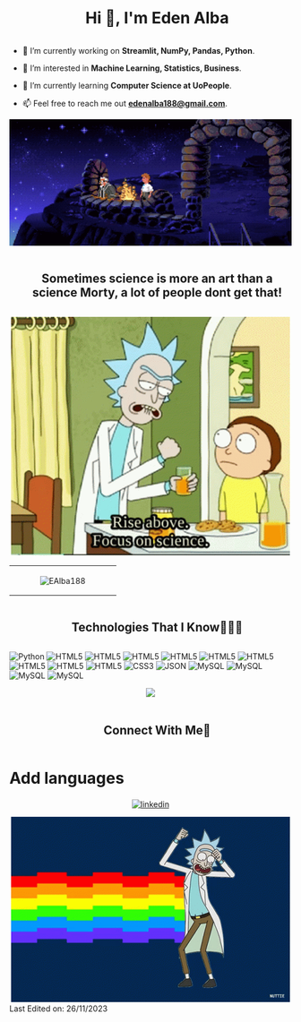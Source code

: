 

<!--h1 without bottom border-->
<div id="user-content-toc">
  <ul align="center">
    <summary><h1 style="display: inline-block">Hi 👋, I'm Eden Alba</h1></summary>
  </ul>
</div>



<!--Intro start-->
- 🔭 I’m currently working on **Streamlit, NumPy, Pandas, Python**.
  
- 👀 I’m interested in **Machine Learning, Statistics, Business**.

- 🌱 I’m currently learning **Computer Science at UoPeople**.

- 📫 Feel free to reach me out **edenalba188@gmail.com**.

<!--Intro end-->



<!--- monkey -->
<div align="center">
  <img  src="https://github.com/EAlba188/EAlba188/blob/main/The-Secret-of-Monkey-Island-Wallpapers-Animated-GIF-Backgrounds-Video-Game-First-Part-The-Three-Trials-Lookout-Watchman-of-Melee-Island.gif"
       alt="monkey" /></a>
</div>


<!--h2 without bottom border-->
<div id="user-content-toc">
  <ul align="center">
    <summary><h2 style="display: inline-block">Sometimes science is more an art than a science Morty, a lot of people dont get that!</h2></summary>
  </ul>
</div>


<!--- monkey -->
<div align="center">
  <img  src="https://github.com/EAlba188/EAlba188/blob/main/rick-and-morty-rick.gif"
       alt="monkey" /></a>
</div>


<!--- stats & Trophy (start) -->


<p align="center">
  <!--- stats (start) -->
<table align="center">
<tr border="none">

<td width="50%" align="center">

<img align="center"
    src="https://github-readme-stats.vercel.app/api/top-langs?username=EAlba188&show_icons=true&locale=en&bg_color=0d1117&text_color=ffffff&layout=compact"
    alt="EAlba188" 
    width= 500px
    bg_color=#808080/></p>

  </td>
</tr>
</table>
<!--- stats (end) -->

</p>        
<!--- stats (end) -->


<!--h1 without bottom border-->
<div id="user-content-toc">
  <ul align="center">
    <summary><h2 style="display: inline-block">Technologies That I Know👨🏻‍💻</h2></summary>
  </ul>
</div>
<!--tech stack icons-->

![Python](https://img.shields.io/badge/-Python-4287f5?style=flat&logo=python&logoColor=white)
![HTML5](https://img.shields.io/badge/-NumPy-6b9ff2?style=flat&logo=numpy&logoColor=white)
![HTML5](https://img.shields.io/badge/-Pandas-592bf0?style=flat&logo=pandas&logoColor=white)
![HTML5](https://img.shields.io/badge/-django-0f6b17?style=flat&logo=django&logoColor=white)
![HTML5](https://img.shields.io/badge/-SQLAlchemy-a80d22?style=flat&logo=sqlalchemy&logoColor=white)
![HTML5](https://img.shields.io/badge/-Streamlit-de0b28?style=flat&logo=streamlit&logoColor=white)
![HTML5](https://img.shields.io/badge/-Java-7c15bd?style=flat&logo=android&logoColor=white)
![HTML5](https://img.shields.io/badge/-Scrapy-0aa82a?style=flat&logo=Python&logoColor=white)
![HTML5](https://img.shields.io/badge/-SQL-0d2dba?style=flat&logo=postgresql&logoColor=white)
![HTML5](https://img.shields.io/badge/-HTML5-ff8000?style=flat&logo=html5&logoColor=white)
![CSS3](https://img.shields.io/badge/-CSS3-118bd6?style=flat&logo=css)
![JSON](https://img.shields.io/badge/-json-9da8b0?style=flat&logo=json)
![MySQL](https://img.shields.io/badge/-MySQL-0d2dba?style=flat&logo=mysql)
![MySQL](https://img.shields.io/badge/-Php-005a9c?style=flat&logo=php&logoColor=white)
![MySQL](https://img.shields.io/badge/-Laravel-fc0008?style=flat&logo=laravel&logoColor=white)
![MySQL](https://img.shields.io/badge/-FastAPI-00c28e?style=flat&logo=fastapi&logoColor=white)

<p align="center">
  <a href="https://skillicons.dev">
    <img src="https://skillicons.dev/icons?i=python,java,numpy,pandas,streamlit,django,pycharm&perline=14" />
  </a>
</p>


<!-- Connect with me -->
<!--h2 without bottom border-->
<div id="user-content-toc">
  <ul align="center">
    <summary><h2 style="display: inline-block">Connect With Me🤝</h2></summary>
  </ul>
</div>

# Add languages

<!--icons and links-->
<p align="center">
<a href="https://www.linkedin.com/in/edenalba/" target="blank"><img align="center" src="https://user-images.githubusercontent.com/88904952/234979284-68c11d7f-1acc-4f0c-ac78-044e1037d7b0.png" alt="linkedin" height="50" width="50" /></a>
  
</p>


<!--- monkey -->
<div align="center">
  <img  src="https://github.com/EAlba188/EAlba188/blob/main/rick-and-morty-crazy.gif"
       alt="monkey" /></a>
</div>
Last Edited on: 26/11/2023
